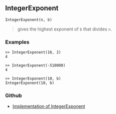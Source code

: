 ## IntegerExponent

```
IntegerExponent(n, b)
```

> gives the highest exponent of `b` that divides `n`.

### Examples

```
>> IntegerExponent(16, 2)
4

>> IntegerExponent(-510000)
4

>> IntegerExponent(10, b)
IntegerExponent(10, b)
```

### Github

* [Implementation of IntegerExponent](https://github.com/axkr/symja_android_library/blob/master/symja_android_library/matheclipse-core/src/main/java/org/matheclipse/core/builtin/IntegerFunctions.java#L515) 
